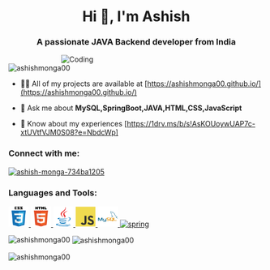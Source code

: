 <!-- ![MasterHead](https://1.bp.blogspot.com/-7A4WynwLsMw/XbBpCXG8fHI/AAAAAAAAMt4/uOa1bpLskYgrwGbllhSu2SDj_Mig8SXJQCLcBGAsYHQ/s1600/2000_600px.gif) -->
<h1 align="center">Hi 👋, I'm Ashish</h1>
<h3 align="center">A passionate JAVA Backend developer from India</h3>
<img align="right" alt="Coding" width="400" src="https://camo.githubusercontent.com/cae12fddd9d6982901d82580bdf321d81fb299141098ca1c2d4891870827bf17/68747470733a2f2f6d69726f2e6d656469756d2e636f6d2f6d61782f313336302f302a37513379765349765f7430696f4a2d5a2e676966" ></img> 	

<p align="left"> <img src="https://komarev.com/ghpvc/?username=ashishmonga00&label=Profile%20views&color=0e75b6&style=flat" alt="ashishmonga00" /> </p>

- 👨‍💻 All of my projects are available at [https://ashishmonga00.github.io/](https://ashishmonga00.github.io/)

- 💬 Ask me about **MySQL,SpringBoot,JAVA,HTML,CSS,JavaScript**

- 📄 Know about my experiences [https://1drv.ms/b/s!AsKOUoywUAP7c-xtUVtfVJM0S08?e=NbdcWp]

<h3 align="left">Connect with me:</h3>
<p align="left">
<a href="https://linkedin.com/in/ashish-monga-734ba1205" target="blank"><img align="center" src="https://raw.githubusercontent.com/rahuldkjain/github-profile-readme-generator/master/src/images/icons/Social/linked-in-alt.svg" alt="ashish-monga-734ba1205" height="30" width="40" /></a>
</p>

<h3 align="left">Languages and Tools:</h3>
<p align="left"> <a href="https://www.w3schools.com/css/" target="_blank" rel="noreferrer"> <img src="https://raw.githubusercontent.com/devicons/devicon/master/icons/css3/css3-original-wordmark.svg" alt="css3" width="40" height="40"/> </a> <a href="https://www.w3.org/html/" target="_blank" rel="noreferrer"> <img src="https://raw.githubusercontent.com/devicons/devicon/master/icons/html5/html5-original-wordmark.svg" alt="html5" width="40" height="40"/> </a> <a href="https://www.java.com" target="_blank" rel="noreferrer"> <img src="https://raw.githubusercontent.com/devicons/devicon/master/icons/java/java-original.svg" alt="java" width="40" height="40"/> </a> <a href="https://developer.mozilla.org/en-US/docs/Web/JavaScript" target="_blank" rel="noreferrer"> <img src="https://raw.githubusercontent.com/devicons/devicon/master/icons/javascript/javascript-original.svg" alt="javascript" width="40" height="40"/> </a> <a href="https://www.mysql.com/" target="_blank" rel="noreferrer"> <img src="https://raw.githubusercontent.com/devicons/devicon/master/icons/mysql/mysql-original-wordmark.svg" alt="mysql" width="40" height="40"/> </a> <a href="https://spring.io/" target="_blank" rel="noreferrer"> <img src="https://www.vectorlogo.zone/logos/springio/springio-icon.svg" alt="spring" width="40" height="40"/> </a> </p>

<p><img align="left" src="https://github-readme-stats.vercel.app/api/top-langs?username=ashishmonga00&show_icons=true&locale=en&layout=compact" alt="ashishmonga00" /></p>

<p>&nbsp;<img align="center" src="https://github-readme-stats.vercel.app/api?username=ashishmonga00&show_icons=true&locale=en" alt="ashishmonga00" /></p>

<p><img align="center" src="https://github-readme-streak-stats.herokuapp.com/?user=ashishmonga00&" alt="ashishmonga00" /></p>
